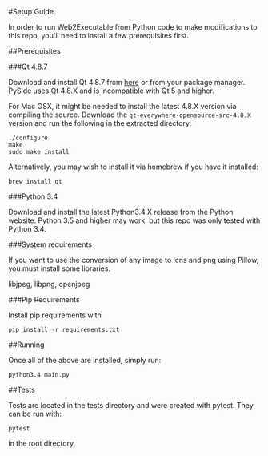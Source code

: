 #Setup Guide

In order to run Web2Executable from Python code to make modifications to this repo, you'll need to install a few prerequisites first.

##Prerequisites

###Qt 4.8.7

Download and install Qt 4.8.7 from [here](https://download.qt.io/official_releases/qt/4.8/4.8.7/) or from your package manager. PySide uses Qt 4.8.X and is incompatible with Qt 5 and higher.

For Mac OSX, it might be needed to install the latest 4.8.X version via compiling the source. Download the `qt-everywhere-opensource-src-4.8.X` version and run the following in the extracted directory:

```
./configure
make
sudo make install
```

Alternatively, you may wish to install it via homebrew if you have it installed:

```
brew install qt
```

###Python 3.4

Download and install the latest Python3.4.X release from the Python website. Python 3.5 and higher may work, but this repo was only tested with Python 3.4.

###System requirements

If you want to use the conversion of any image to icns and png using Pillow, you must install some libraries.

libjpeg, libpng, openjpeg

###Pip Requirements

Install pip requirements with

```
pip install -r requirements.txt
```

##Running

Once all of the above are installed, simply run:

```
python3.4 main.py
```

##Tests

Tests are located in the tests directory and were created with pytest.
They can be run with:

```
pytest
```

in the root directory.
